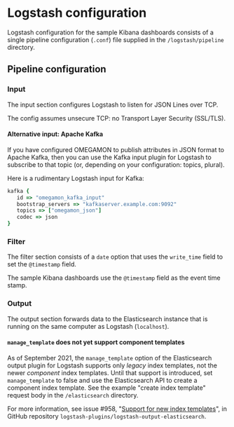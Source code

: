 # Logstash configuration

Logstash configuration for the sample Kibana dashboards consists of a single pipeline configuration (`.conf`) file supplied in the `/logstash/pipeline` directory.

## Pipeline configuration

### Input

The input section configures Logstash to listen for JSON Lines over TCP.

The config assumes unsecure TCP: no Transport Layer Security (SSL/TLS).

#### Alternative input: Apache Kafka

If you have configured OMEGAMON to publish attributes in JSON format to Apache Kafka, then you can use the Kafka input plugin for Logstash to subscribe to that topic (or, depending on your configuration: topics, plural).

Here is a rudimentary Logstash input for Kafka:

```ruby
kafka {
   id => "omegamon_kafka_input"
   bootstrap_servers => "kafkaserver.example.com:9092"
   topics => ["omegamon_json"]
   codec => json
}
```

### Filter

The filter section consists of a `date` option that uses the `write_time` field to set the `@timestamp` field.

The sample Kibana dashboards use the `@timestamp` field as the event time stamp.

### Output

The output section forwards data to the Elasticsearch instance that is running on the same computer as Logstash (`localhost`).

#### `manage_template` does not yet support component templates

As of September 2021, the `manage_template` option of the Elasticsearch output plugin for Logstash supports only *legacy* index templates, not the newer *component* index templates. Until that support is introduced, set `manage_template` to false and use the Elasticsearch API to create a component index template. See the example "create index template" request body in the `/elasticsearch` directory.

For more information, see issue #958, "[Support for new index templates](https://github.com/logstash-plugins/logstash-output-elasticsearch/issues/958)", in GitHub repository `logstash-plugins/logstash-output-elasticsearch`.
